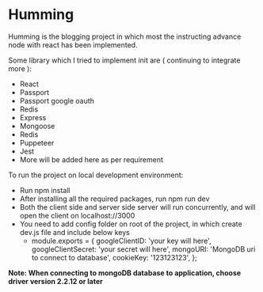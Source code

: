 # Humming
Humming is the blogging project in which most the instructing advance node with react has been implemented.

Some library which I tried to implement init are ( continuing to integrate more ):

* React
* Passport
* Passport google oauth
* Redis
* Express
* Mongoose
* Redis
* Puppeteer
* Jest
* More will be added here as per requirement


To run the project on local development environment:

* Run npm install 
* After installing all the required packages, run npm run dev
* Both the client side and server side server will run concurrently, and will open the client on localhost://3000
* You need to add config folder on root of the project, in which create dev.js file and include below keys 
  * module.exports = {
       googleClientID: 'your key will here',
       googleClientSecret: 'your secret will here',
       mongoURI: 'MongoDB uri to connect to database',
       cookieKey: '123123123',
};

**Note: When connecting to mongoDB database to application, choose driver version 2.2.12 or later**

